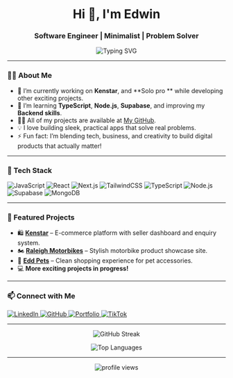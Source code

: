 <h1 align="center">Hi 👋, I'm Edwin</h1>
<h3 align="center">Software Engineer | Minimalist | Problem Solver</h3>

<p align="center">
  <img src="https://readme-typing-svg.demolab.com?font=Fira+Code&pause=1000&center=true&vCenter=true&width=440&lines=Passionate+about+clean+code;Minimalistic+UI+enthusiast;Building+functional+web+apps;Always+learning+and+iterating" alt="Typing SVG" />
</p>

---

### 🧑‍💻 About Me
- 🔭 I’m currently working on **Kenstar**, and **Solo pro ** while developing other exciting projects.
- 🌱 I’m learning **TypeScript**, **Node.js**, **Supabase**, and improving my **Backend skills**.
- 👨‍💻 All of my projects are available at [My GitHub](https://github.com/kirikanjuguna).
- 💡 I love building sleek, practical apps that solve real problems.
- ⚡ Fun fact: I’m blending tech, business, and creativity to build digital products that actually matter!

---

### 🚀 Tech Stack
<p align="left">
  <img src="https://img.shields.io/badge/JavaScript-F7DF1E?logo=javascript&logoColor=black&style=for-the-badge" alt="JavaScript"/>
  <img src="https://img.shields.io/badge/React-61DAFB?logo=react&logoColor=black&style=for-the-badge" alt="React"/>
  <img src="https://img.shields.io/badge/Next.js-000000?logo=nextdotjs&logoColor=white&style=for-the-badge" alt="Next.js"/>
  <img src="https://img.shields.io/badge/TailwindCSS-06B6D4?logo=tailwindcss&logoColor=white&style=for-the-badge" alt="TailwindCSS"/>
  <img src="https://img.shields.io/badge/TypeScript-3178C6?logo=typescript&logoColor=white&style=for-the-badge" alt="TypeScript"/>
  <img src="https://img.shields.io/badge/Node.js-339933?logo=nodedotjs&logoColor=white&style=for-the-badge" alt="Node.js"/>
  <img src="https://img.shields.io/badge/Supabase-3ECF8E?logo=supabase&logoColor=white&style=for-the-badge" alt="Supabase"/>
  <img src="https://img.shields.io/badge/MongoDB-47A248?logo=mongodb&logoColor=white&style=for-the-badge" alt="MongoDB"/>
</p>

---

### 📂 Featured Projects
- 🛍️ [**Kenstar**](https://github.com/kirikanjuguna) – E-commerce platform with seller dashboard and enquiry system.
- 🏍️ [**Raleigh Motorbikes**](https://github.com/kirikanjuguna) – Stylish motorbike product showcase site.
- 🐶 [**Edd Pets**](https://github.com/kirikanjuguna) – Clean shopping experience for pet accessories.
- 💻 **More exciting projects in progress!**

---

### 📫 Connect with Me
<p align="left">
  <a href="https://www.linkedin.com/in/edwin-njuguna-ke" target="_blank">
    <img src="https://img.shields.io/badge/LinkedIn-blue?logo=linkedin&logoColor=white&style=for-the-badge" alt="LinkedIn"/>
  </a>
  <a href="https://github.com/kirikanjuguna" target="_blank">
    <img src="https://img.shields.io/badge/GitHub-black?logo=github&logoColor=white&style=for-the-badge" alt="GitHub"/>
  </a>
  <a href="https://kirikanjuguna.github.io/Edd-V1/" target="_blank">
    <img src="https://img.shields.io/badge/Portfolio-grey?logo=vercel&logoColor=white&style=for-the-badge" alt="Portfolio"/>
  </a>
  <a href="https://www.tiktok.com/@fuegofitske" target="_blank">
    <img src="https://img.shields.io/badge/TikTok-black?logo=tiktok&logoColor=white&style=for-the-badge" alt="TikTok"/>
  </a>
</p>

---

<p align="center">
  <img src="https://github-readme-streak-stats.herokuapp.com/?user=kirikanjuguna&theme=default" alt="GitHub Streak"/>
</p>

<p align="center">
  <img src="https://github-readme-stats.vercel.app/api/top-langs/?username=kirikanjuguna&layout=compact&theme=default" alt="Top Languages"/>
</p>

---

<p align="center">
  <img src="https://komarev.com/ghpvc/?username=kirikanjuguna&label=Profile%20views&color=0e75b6&style=flat" alt="profile views" />
</p>
